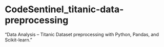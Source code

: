 # CodeSentinel_titanic-data-preprocessing
“Data Analysis – Titanic Dataset preprocessing with Python, Pandas, and Scikit-learn.”
